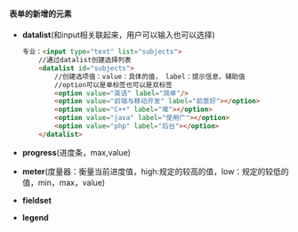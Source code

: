 #### 表单的新增的元素

- **datalist**(和input相关联起来，用户可以输入也可以选择)

  ``` html
  专业：<input type="text" list="subjects">
      //通过datalist创建选择列表
      <datalist id="subjects">
          //创建选项值：value：具体的值， label：提示信息，辅助值
          //option可以是单标签也可以是双标签
          <option value="英语" label="简单"/>
          <option value="前端与移动开发" label="前景好"></option>
          <option value="C++" label="难"></option>
          <option value="java" label="使用广"></option>
          <option value="php" label="后台"></option>
      </datalist>    
  ```

- **progress**(进度条，max,value)

- **meter**(度量器：衡量当前进度值，high:规定的较高的值，low：规定的较低的值，min，max，value)

- **fieldset**

- **legend** 

  
